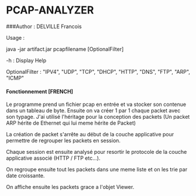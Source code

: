 # PCAP-ANALYZER
###Author : DELVILLE Francois

Usage : 

java -jar artifact.jar pcapfilename [OptionalFilter] 

-h : Display Help

OptionalFilter : "IPV4", "UDP", "TCP", "DHCP", "HTTP", "DNS", "FTP", "ARP", "ICMP"

#### Fonctionnement [FRENCH]

Le programme prend un fichier pcap en entrée et va stocker son contenue dans un tableau de byte.
Ensuite on va créer 1 par 1 chaque packet avec son typage. J'ai utilisé l'héritage pour la conception des packets (Un packet ARP hérite de Ethernet qui lui meme hérite de Packet)

La création de packet s'arrête au début de la couche applicative pour permettre de regrouper les packets en session.

Chaque session est ensuite analysé pour resortir le protocole de la couche applicative associé (HTTP / FTP etc...).

On regroupe ensuite tout les packets dans une meme liste et on les trie par date croissante.

On affiche ensuite les packets grace a l'objet Viewer. 